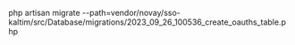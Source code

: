 php artisan migrate --path=vendor/novay/sso-kaltim/src/Database/migrations/2023_09_26_100536_create_oauths_table.php